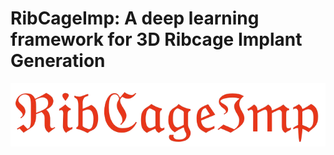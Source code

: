 # RibCageImp: A deep learning framework for 3D Ribcage Implant Generation

![RibcageImp](Figures\ribcageimp.png)

